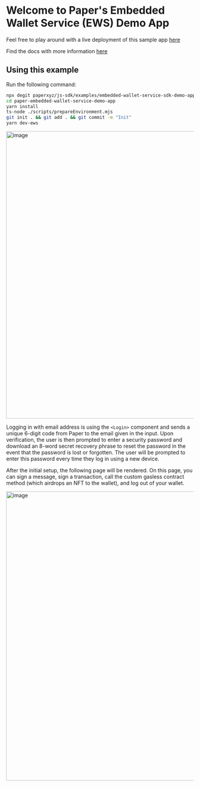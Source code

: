 # Welcome to Paper's Embedded Wallet Service (EWS) Demo App

Feel free to play around with a live deployment of this sample app [here](https://ews-demo.withpaper.com)

Find the docs with more information [here](https://ews.withpaper.com/docs)

## Using this example

Run the following command:

```bash
npx degit paperxyz/js-sdk/examples/embedded-wallet-service-sdk-demo-app paper-embedded-wallet-service-demo-app
cd paper-embedded-wallet-service-demo-app
yarn install
ts-node ./scripts/prepareEnvironment.mjs
git init . && git add . && git commit -m "Init"
yarn dev-ews
```

<img width="770" alt="image" src="https://user-images.githubusercontent.com/44563205/213288511-8b325764-4f78-4cda-b40a-ddbf1395aeb3.png">

Logging in with email address is using the `<Login>` component and sends a unique 6-digit code from Paper to the email given in the input. Upon verification, the user is then prompted to enter a security password and download an 8-word secret recovery phrase to reset the password in the event that the password is lost or forgotten. The user will be prompted to enter this password every time they log in using a new device.

After the initial setup, the following page will be rendered. On this page, you can sign a message, sign a transaction, call the custom gasless contract method (which airdrops an NFT to the wallet), and log out of your wallet.

<img width="775" alt="image" src="https://user-images.githubusercontent.com/44563205/210889154-eeb4ce92-f20f-494f-a35f-f043388eb3ff.png">
